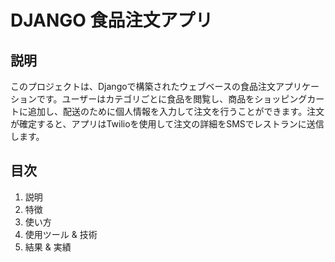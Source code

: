 # DJANGO 食品注文アプリ

## 説明
このプロジェクトは、Djangoで構築されたウェブベースの食品注文アプリケーションです。ユーザーはカテゴリごとに食品を閲覧し、商品をショッピングカートに追加し、配送のために個人情報を入力して注文を行うことができます。注文が確定すると、アプリはTwilioを使用して注文の詳細をSMSでレストランに送信します。

## 目次
1. 説明
2. 特徴
3. 使い方
4. 使用ツール & 技術
5. 結果 & 実績





